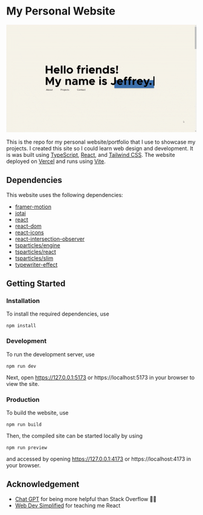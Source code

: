 # My Personal Website
![Website GIF](/public/personalsite.gif)

This is the repo for my personal website/portfolio that I use to showcase my projects. I created this site so I could learn web design and development. It is was built using [TypeScript](https://www.typescriptlang.org/), [React](https://react.dev/), and [Tailwind CSS](https://tailwindcss.com/). The website deployed on [Vercel](https://vercel.com/) and runs using [Vite](https://vitejs.dev/).

## Dependencies
This website uses the following dependencies:
- [framer-motion](https://www.framer.com/motion/)
- [jotai](https://jotai.org/)
- [react](https://react.dev/)
- [react-dom](https://react.dev/)
- [react-icons](https://react-icons.github.io/react-icons/)
- [react-intersection-observer](https://github.com/thebuilder/react-intersection-observer)
- [tsparticles/engine](https://github.com/tsparticles/tsparticles)
- [tsparticles/react](https://github.com/tsparticles/react)
- [tsparticles/slim](https://github.com/tsparticles/tsparticles)
- [typewriter-effect](https://github.com/tameemsafi/typewriterjs#readme)

## Getting Started

### Installation
To install the required dependencies, use
```
npm install
```

### Development
To run the development server, use 
```
npm run dev
```

Next, open https://127.0.0.1:5173 or https://localhost:5173 in your browser to view the site.

### Production
To build the website, use
```
npm run build
```
Then, the compiled site can be started locally by using
```
npm run preview
```
and accessed by opening https://127.0.0.1:4173 or https://localhost:4173 in your browser. 


## Acknowledgement
- [Chat GPT](https://chat.openai.com/auth/login) for being more helpful than Stack Overflow 🤷‍♂️
- [Web Dev Simplified](https://www.youtube.com/@WebDevSimplified) for teaching me React